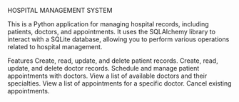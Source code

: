 HOSPITAL MANAGEMENT SYSTEM

This is a Python application for managing hospital records, including patients, doctors, and appointments. It uses the SQLAlchemy library to interact with a SQLite database, allowing you to perform various operations related to hospital management.

Features
Create, read, update, and delete patient records.
Create, read, update, and delete doctor records.
Schedule and manage patient appointments with doctors.
View a list of available doctors and their specialties.
View a list of appointments for a specific doctor.
Cancel existing appointments.

